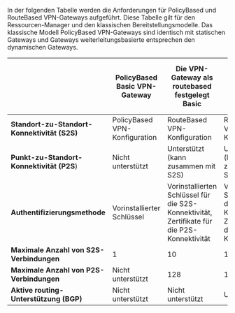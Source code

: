 In der folgenden Tabelle werden die Anforderungen für PolicyBased und RouteBased VPN-Gateways aufgeführt. Diese Tabelle gilt für den Ressourcen-Manager und den klassischen Bereitstellungsmodelle. Das klassische Modell PolicyBased VPN-Gateways sind identisch mit statischen Gateways und Gateways weiterleitungsbasierte entsprechen den dynamischen Gateways.

|  | **PolicyBased Basic VPN-Gateway** | **Die VPN-Gateway als routebased festgelegt Basic** | **Als routebased festgelegt Standard-VPN-Gateway** | **Als routebased festgelegt hohe Leistung VPN-Gateway** |
| --- | --- | --- | --- | --- |
| **Standort-zu-Standort-Konnektivität (S2S)** |PolicyBased VPN-Konfiguration |RouteBased VPN-Konfiguration |RouteBased VPN-Konfiguration |RouteBased VPN-Konfiguration |
| **Punkt-zu-Standort-Konnektivität (P2S**) |Nicht unterstützt |Unterstützt (kann zusammen mit S2S) |Unterstützt (kann zusammen mit S2S) |Unterstützt (kann zusammen mit S2S) |
| **Authentifizierungsmethode** |Vorinstallierter Schlüssel |Vorinstallierten Schlüssel für die S2S-Konnektivität, Zertifikate für die P2S-Konnektivität |Vorinstallierten Schlüssel für die S2S-Konnektivität, Zertifikate für die P2S-Konnektivität |Vorinstallierten Schlüssel für die S2S-Konnektivität, Zertifikate für die P2S-Konnektivität |
| **Maximale Anzahl von S2S-Verbindungen** |1 |10 |10 |30 |
| **Maximale Anzahl von P2S-Verbindungen** |Nicht unterstützt |128 |128 |128 |
| **Aktive routing-Unterstützung (BGP)** |Nicht unterstützt |Nicht unterstützt |Unterstützt |Unterstützt |

